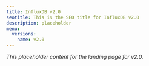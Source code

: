 ```yaml
---
title: InfluxDB v2.0
seotitle: This is the SEO title for InfluxDB v2.0
description: placeholder
menu:
  versions:
    name: v2.0
---
```


_This placeholder content for the landing page for v2.0._
